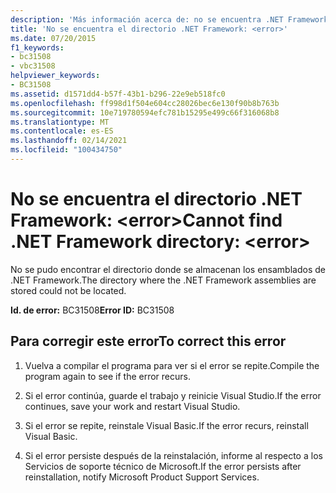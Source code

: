 ```yaml
---
description: 'Más información acerca de: no se encuentra .NET Framework directorio: <error>'
title: 'No se encuentra el directorio .NET Framework: <error>'
ms.date: 07/20/2015
f1_keywords:
- bc31508
- vbc31508
helpviewer_keywords:
- BC31508
ms.assetid: d1571dd4-b57f-43b1-b296-22e9eb518fc0
ms.openlocfilehash: ff998d1f504e604cc28026bec6e130f90b8b763b
ms.sourcegitcommit: 10e719780594efc781b15295e499c66f316068b8
ms.translationtype: MT
ms.contentlocale: es-ES
ms.lasthandoff: 02/14/2021
ms.locfileid: "100434750"
---
```

# <a name="cannot-find-net-framework-directory-error"></a><span data-ttu-id="50906-103">No se encuentra el directorio .NET Framework: \<error></span><span class="sxs-lookup"><span data-stu-id="50906-103">Cannot find .NET Framework directory: \<error></span></span>

<span data-ttu-id="50906-104">No se pudo encontrar el directorio donde se almacenan los ensamblados de .NET Framework.</span><span class="sxs-lookup"><span data-stu-id="50906-104">The directory where the .NET Framework assemblies are stored could not be located.</span></span>  
  
 <span data-ttu-id="50906-105">**Id. de error:** BC31508</span><span class="sxs-lookup"><span data-stu-id="50906-105">**Error ID:** BC31508</span></span>  
  
## <a name="to-correct-this-error"></a><span data-ttu-id="50906-106">Para corregir este error</span><span class="sxs-lookup"><span data-stu-id="50906-106">To correct this error</span></span>  
  
1. <span data-ttu-id="50906-107">Vuelva a compilar el programa para ver si el error se repite.</span><span class="sxs-lookup"><span data-stu-id="50906-107">Compile the program again to see if the error recurs.</span></span>  
  
2. <span data-ttu-id="50906-108">Si el error continúa, guarde el trabajo y reinicie Visual Studio.</span><span class="sxs-lookup"><span data-stu-id="50906-108">If the error continues, save your work and restart Visual Studio.</span></span>  
  
3. <span data-ttu-id="50906-109">Si el error se repite, reinstale Visual Basic.</span><span class="sxs-lookup"><span data-stu-id="50906-109">If the error recurs, reinstall Visual Basic.</span></span>  
  
4. <span data-ttu-id="50906-110">Si el error persiste después de la reinstalación, informe al respecto a los Servicios de soporte técnico de Microsoft.</span><span class="sxs-lookup"><span data-stu-id="50906-110">If the error persists after reinstallation, notify Microsoft Product Support Services.</span></span>  
